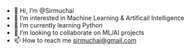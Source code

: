 - 👋 Hi, I’m @Sirmuchai
- 👀 I’m interested in Machine Learning & Artificail Intelligence
- 🌱 I’m currently learning Python 
- 💞️ I’m looking to collaborate on ML/AI projects
- 📫 How to reach me sirmuchai@gmail.com

<!---
Sirmuchai/Sirmuchai is a ✨ special ✨ repository because its `README.md` (this file) appears on your GitHub profile.
You can click the Preview link to take a look at your changes.
--->
